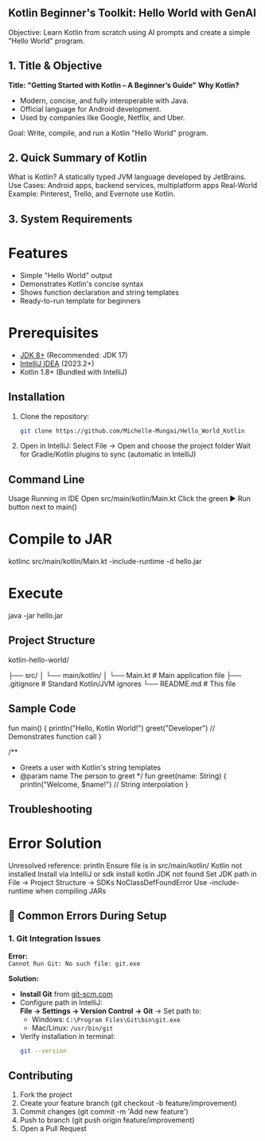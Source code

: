 ## Kotlin Beginner's Toolkit: Hello World with GenAI
Objective: Learn Kotlin from scratch using AI prompts and create a simple "Hello World" program.

## 1. Title & Objective
**Title: "Getting Started with Kotlin – A Beginner’s Guide"**
**Why Kotlin?**
- Modern, concise, and fully interoperable with Java.
- Official language for Android development.
- Used by companies like Google, Netflix, and Uber.

Goal: Write, compile, and run a Kotlin "Hello World" program.

## 2. Quick Summary of Kotlin
What is Kotlin? 
A statically typed JVM language developed by JetBrains.
Use Cases: Android apps, backend services, multiplatform apps
Real-World Example: Pinterest, Trello, and Evernote use Kotlin.

## 3. System Requirements
# Features
- Simple "Hello World" output
- Demonstrates Kotlin's concise syntax
- Shows function declaration and string templates
- Ready-to-run template for beginners

# Prerequisites
- [JDK 8+](https://adoptium.net/) (Recommended: JDK 17)
- [IntelliJ IDEA](https://www.jetbrains.com/idea/download/) (2023.2+)
- Kotlin 1.8+ (Bundled with IntelliJ)

## Installation
1. Clone the repository:
   ```bash
   git clone https://github.com/Michelle-Mungai/Hello_World_Kotlin

2. Open in IntelliJ:
Select File → Open and choose the project folder
Wait for Gradle/Kotlin plugins to sync (automatic in IntelliJ)

## Command Line
Usage
Running in IDE
Open src/main/kotlin/Main.kt
Click the green ▶️ Run button next to main()

# Compile to JAR
kotlinc src/main/kotlin/Main.kt -include-runtime -d hello.jar
# Execute
java -jar hello.jar

## Project Structure
kotlin-hello-world/

├── src/
│   └── main/kotlin/
│       └── Main.kt      # Main application file
├── .gitignore           # Standard Kotlin/JVM ignores
└── README.md            # This file

## Sample Code
fun main() {
    println("Hello, Kotlin World!") 
    greet("Developer")  // Demonstrates function call
}

/** 
 * Greets a user with Kotlin's string templates
 * @param name The person to greet
 */
fun greet(name: String) {
    println("Welcome, $name!")  // String interpolation
}

## Troubleshooting
# Error	                                Solution
Unresolved reference: println       	Ensure file is in src/main/kotlin/
Kotlin not installed	                Install via IntelliJ or sdk install kotlin
JDK not found	                        Set JDK path in File → Project Structure → SDKs
NoClassDefFoundError	                Use -include-runtime when compiling JARs

## 🚨 Common Errors During Setup

### 1. Git Integration Issues
**Error:**  
`Cannot Run Git: No such file: git.exe`

**Solution:**  
- **Install Git** from [git-scm.com](https://git-scm.com/downloads)  
- Configure path in IntelliJ:  
  **File → Settings → Version Control → Git** → Set path to:  
  - Windows: `C:\Program Files\Git\bin\git.exe`  
  - Mac/Linux: `/usr/bin/git`  
- Verify installation in terminal:  
  ```bash
  git --version
  
## Contributing
1. Fork the project
2. Create your feature branch (git checkout -b feature/improvement)
3. Commit changes (git commit -m 'Add new feature')
4. Push to branch (git push origin feature/improvement)
5. Open a Pull Request
